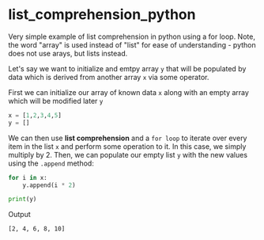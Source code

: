 # list_comprehension_python
Very simple example of list comprehension in python using a for loop. Note, the word "array" is used instead of "list" for ease of understanding - python does not use arays, but lists instead.

Let's say we want to initialize and emtpy array ```y``` that will be populated by data which is derived from another array ```x``` via some operator.

First we can initialize our array of known data ```x``` along with an empty array which will be modified later ```y```

```Python
x = [1,2,3,4,5]
y = []
```

We can then use **list comprehension** and a ```for loop``` to iterate over every item in the list ```x``` and perform some operation to it. In this case, we simply multiply by 2. Then, we can populate our empty list ```y``` with the new values using the ```.append``` method:
```Python
for i in x:
    y.append(i * 2)
```
```Python
print(y)
```

Output
```
[2, 4, 6, 8, 10]
```
